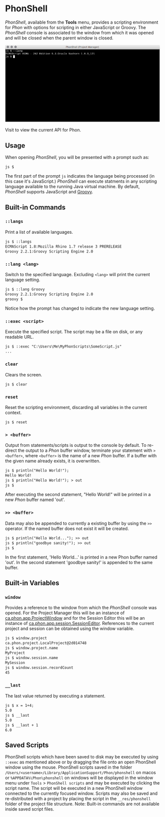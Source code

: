 # PhonShell

*PhonShell*, available from the **Tools** menu, provides a scripting environment for *Phon* with options for scripting in either JavaScript or Groovy. The *PhonShell* console is associated to the window from which it was opened and will be closed when the parent window is closed.

![../images/PhonShell.png](./images/phonshell.png)

Visit [](https://www.phon.ca/apidocs/) to view the current API for Phon.

## Usage

When opening *PhonShell*, you will be presented with a prompt such as:

```
js $
```

The first part of the prompt ```js``` indicates the language being processed (in this case it's JavaScript.)  *PhonShell* can execute statments in any scripting language available to the running Java virtual machine.  By default, *PhonShell* supports JavaScript and [Groovy](http://groovy.codehaus.org).

## Built-in Commands

### ```::langs```

Print a list of available languages.

```
js $ ::langs
ECMAScript 1.8:Mozilla Rhino 1.7 release 3 PRERELEASE
Groovy 2.2.1:Groovy Scripting Engine 2.0
```

### ```::lang <lang>```

Switch to the specified language.  Excluding ```<lang>``` will print the current language setting.

```
js $ ::lang Groovy
Groovy 2.2.1:Groovy Scripting Engine 2.0
groovy $
```

Notice how the prompt has changed to indicate the new language setting.

### ```::exec <script>```

Execute the specified script.  The script may be a file on disk, or any readable URL.

```
js $ ::exec "C:\Users\Me\MyPhonScripts\SomeScript.js"
...
```

### ```clear```

Clears the screen.

```
js $ clear
```

### ```reset```

Reset the scripting environment, discarding all variables in the current context.

```
js $ reset
```

### ```> <buffer>```

Output from statements/scripts is output to the console by default.  To re-direct the output to a *Phon* buffer window, terminate your statement with ```> <buffer>```, where ```<buffer>``` is the name of a new *Phon* buffer.  If a buffer with the given name already exists, it is overwritten.

```
js $ println("Hello World!");
Hello World!
js $ println("Hello World!"); > out
js $
```

After executing the second statement, "Hello World!" will be printed in a new *Phon* buffer named 'out'.

### ```>> <buffer>```

Data may also be appended to currently a existing buffer by using the ```>>``` operator.  If the named buffer does not exist it will be created.

```
js $ println("Hello World..."); >> out
js $ println("goodbye sanity!"); >> out
js $
```

In the first statement, 'Hello World...' is printed in a new Phon buffer named 'out'.  In the second statement 'goodbye sanity!' is appended to the same buffer.

## Built-in Variables

### ```window```

Provides a reference to the window from which the *PhonShell* console was opened.  For the Project Manager this will be an instance of [ca.phon.app.ProjectWindow](https://www.phon.ca/apidocs/ca/phon/app/project/ProjectWindow.html) and for the Session Editor this will be an instance of [ca.phon.app.session.SessionEditor](https://www.phon.ca/apidocs/ca/phon/app/session/editor/SessionEditor.html).  References to the current project and session can be obtained using the window variable.

```
js $ window.project
ca.phon.project.LocalProject@2d014748
js $ window.project.name
MyProject
js $ window.session.name
MySession
js $ window.session.recordCount
45
```

### ```__last``` 

The last value returned by executing a statement.

```
js $ x = 1+4;
5.0
js $ __last
5.0
js $ __last + 1
6.0
```

## Saved Scripts

PhonShell scripts which have been saved to disk may be executed by using ```::exec``` as mentioned above or by dragging the file onto an open PhonShell window using the mouse.  PhonShell scripts saved in the folder ```/Users/<username>/Library/ApplicationSupport/Phon/phonshell``` on macos or ```%APPDATA%\Phon\phonshell``` on windows will be displayed in the window menu under ```Tools``` > ```PhonShell scripts``` and may be executed by clicking the script name. The script will be executed in a new PhonShell window connected to the currently focused window. Scripts may also be saved and re-distributed with a project by placing the script in the ```__res/phonshell``` folder of the project file structure.  Note: Built-in commands are not available inside saved script files.

